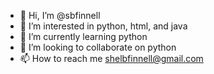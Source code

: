 - 👋 Hi, I’m @sbfinnell
- 👀 I’m interested in python, html, and java
- 🌱 I’m currently learning python
- 💞️ I’m looking to collaborate on python
- 📫 How to reach me shelbfinnell@gmail.com

<!---
sbfinnell/sbfinnell is a ✨ special ✨ repository because its `README.md` (this file) appears on your GitHub profile.
You can click the Preview link to take a look at your changes.
--->
